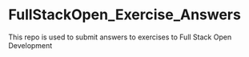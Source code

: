 # FullStackOpen_Exercise_Answers
This repo is used to submit answers to exercises to Full Stack Open Development 
